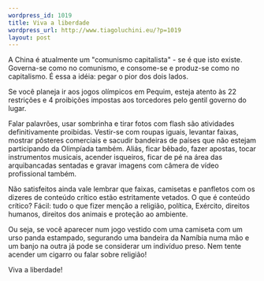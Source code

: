 ```yaml
--- 
wordpress_id: 1019
title: Viva a liberdade
wordpress_url: http://www.tiagoluchini.eu/?p=1019
layout: post
---
```

A China é atualmente um "comunismo capitalista" - se é que isto existe. Governa-se como no comunismo, e consome-se e produz-se como no capitalismo. É essa a idéia: pegar o pior dos dois lados.

Se você planeja ir aos jogos olímpicos em Pequim, esteja atento às 22 restrições e 4 proibições impostas aos torcedores pelo gentil governo do lugar.

Falar palavrões, usar sombrinha e tirar fotos com flash são atividades definitivamente proibidas. Vestir-se com roupas iguais, levantar faixas, mostrar pôsteres comerciais e sacudir bandeiras de países que não estejam participando da Olimpíada também. Aliás, ficar bêbado, fazer apostas, tocar instrumentos musicais, acender isqueiros, ficar de pé na área das arquibancadas sentadas e gravar imagens com câmera de vídeo profissional também.

Não satisfeitos ainda vale lembrar que faixas, camisetas e panfletos com os dizeres de conteúdo crítico estão estritamente vetados. O que é conteúdo crítico? Fácil: tudo o que fizer menção a religião, política, Exército, direitos humanos, direitos dos animais e proteção ao ambiente.

Ou seja, se você aparecer num jogo vestido com uma camiseta com um urso panda estampado, segurando uma bandeira da Namíbia numa mão e um banjo na outra já pode se considerar um indivíduo preso. Nem tente acender um cigarro ou falar sobre religião!

Viva a liberdade!
